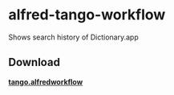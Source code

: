 alfred-tango-workflow
=====================

Shows search history of Dictionary.app

Download
------
**[tango.alfredworkflow](https://github.com/kasumii/alfred-tango-workflow/raw/master/tango.alfredworkflow)**
